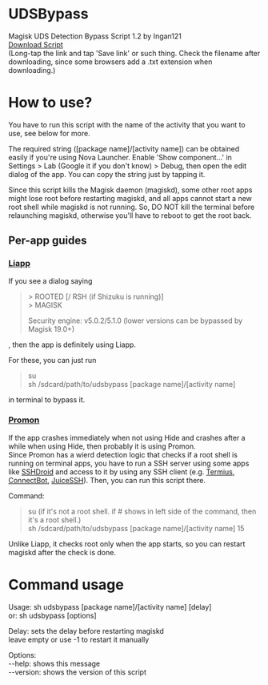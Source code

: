 # UDSBypass
Magisk UDS Detection Bypass Script 1.2 by Ingan121  
[Download Script](https://github.com/Ingan121/UDSBypass/raw/master/udsbypass)  
(Long-tap the link and tap 'Save link' or such thing. Check the filename after downloading, since some browsers add a .txt extension when downloading.)

# How to use?
You have to run this script with the name of the activity that you want to use, see below for more.

The required string ([package name]/[activity name]) can be obtained easily if you're using Nova Launcher. Enable 'Show component...' in Settings > Lab (Google it if you don't know) > Debug, then open the edit dialog of the app. You can copy the string just by tapping it.

Since this script kills the Magisk daemon (magiskd), some other root apps might lose root before restarting magiskd, and all apps cannot start a new root shell while magiskd is not running. So, DO NOT kill the terminal before relaunching magiskd, otherwise you'll have to reboot to get the root back.

## Per-app guides

### [Liapp](https://liapp.lockincomp.com)
If you see a dialog saying
> \> ROOTED [/ RSH (if Shizuku is running)]  
> \> MAGISK
>
> Security engine: v5.0.2/5.1.0 (lower versions can be bypassed by Magisk 19.0+)

, then the app is definitely using Liapp.

For these, you can just run
> su  
> sh /sdcard/path/to/udsbypass [package name]/[activity name]

in terminal to bypass it.

### [Promon](https://promon.co)
If the app crashes immediately when not using Hide and crashes after a while when using Hide, then probably it is using Promon.  
Since Promon has a wierd detection logic that checks if a root shell is running on terminal apps, you have to run a SSH server using some apps like [SSHDroid](https://play.google.com/store/apps/details?id=berserker.android.apps.sshdroid) and access to it by using any SSH client (e.g. [Termius](https://play.google.com/store/apps/details?id=com.server.auditor.ssh.client), [ConnectBot](https://play.google.com/store/apps/details?id=org.connectbot), [JuiceSSH](https://play.google.com/store/apps/details?id=com.sonelli.juicessh)). Then, you can run this script there.

Command:  
> su (if it's not a root shell. if # shows in left side of the command, then it's a root shell.)  
> sh /sdcard/path/to/udsbypass [package name]/[activity name] 15

Unlike Liapp, it checks root only when the app starts, so you can restart magiskd after the check is done.

# Command usage
Usage: sh udsbypass [package name]/[activity name] [delay]  
or: sh udsbypass [options]

Delay: sets the delay before restarting magiskd  
leave empty or use -1 to restart it manually

Options:  
--help: shows this message  
--version: shows the version of this script
